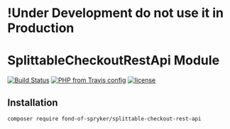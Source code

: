 # !Under Development do not use it in Production
# SplittableCheckoutRestApi Module
[![Build Status](https://travis-ci.org/fond-of/spryker-splittable-checkout-rest-api.svg?branch=master)](https://travis-ci.org/fond-of/spryker-splittable-checkout-rest-api)
[![PHP from Travis config](https://img.shields.io/travis/php-v/symfony/symfony.svg)](https://php.net/)
[![license](https://img.shields.io/github/license/mashape/apistatus.svg)](https://packagist.org/packages/fond-of-spryker/splittable-checkout-rest-api)

## Installation

```
composer require fond-of-spryker/splittable-checkout-rest-api
```
